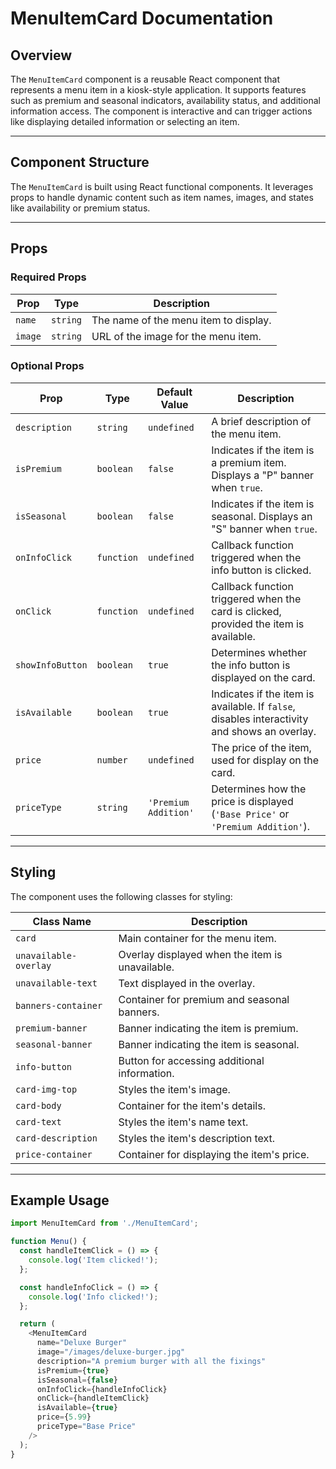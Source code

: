 # MenuItemCard Documentation

## Overview

The `MenuItemCard` component is a reusable React component that represents a menu item in a kiosk-style application. It supports features such as premium and seasonal indicators, availability status, and additional information access. The component is interactive and can trigger actions like displaying detailed information or selecting an item.

---

## Component Structure

The `MenuItemCard` is built using React functional components. It leverages props to handle dynamic content such as item names, images, and states like availability or premium status.

---

## Props

### Required Props

| Prop         | Type     | Description                                      |
|--------------|----------|--------------------------------------------------|
| `name`       | `string` | The name of the menu item to display.            |
| `image`      | `string` | URL of the image for the menu item.              |

### Optional Props

| Prop           | Type      | Default Value       | Description                                                                                 |
|----------------|-----------|---------------------|---------------------------------------------------------------------------------------------|
| `description`  | `string`  | `undefined`         | A brief description of the menu item.                                                      |
| `isPremium`    | `boolean` | `false`             | Indicates if the item is a premium item. Displays a "P" banner when `true`.                 |
| `isSeasonal`   | `boolean` | `false`             | Indicates if the item is seasonal. Displays an "S" banner when `true`.                     |
| `onInfoClick`  | `function`| `undefined`         | Callback function triggered when the info button is clicked.                               |
| `onClick`      | `function`| `undefined`         | Callback function triggered when the card is clicked, provided the item is available.       |
| `showInfoButton`| `boolean`| `true`              | Determines whether the info button is displayed on the card.                                |
| `isAvailable`  | `boolean` | `true`              | Indicates if the item is available. If `false`, disables interactivity and shows an overlay.|
| `price`        | `number`  | `undefined`         | The price of the item, used for display on the card.                                        |
| `priceType`    | `string`  | `'Premium Addition'`| Determines how the price is displayed (`'Base Price'` or `'Premium Addition'`).             |

---

## Styling

The component uses the following classes for styling:

| Class Name          | Description                                      |
|---------------------|--------------------------------------------------|
| `card`              | Main container for the menu item.                |
| `unavailable-overlay`| Overlay displayed when the item is unavailable. |
| `unavailable-text`  | Text displayed in the overlay.                   |
| `banners-container` | Container for premium and seasonal banners.      |
| `premium-banner`    | Banner indicating the item is premium.           |
| `seasonal-banner`   | Banner indicating the item is seasonal.          |
| `info-button`       | Button for accessing additional information.     |
| `card-img-top`      | Styles the item's image.                         |
| `card-body`         | Container for the item's details.                |
| `card-text`         | Styles the item's name text.                     |
| `card-description`  | Styles the item's description text.              |
| `price-container`   | Container for displaying the item's price.       |

---

## Example Usage

```javascript
import MenuItemCard from './MenuItemCard';

function Menu() {
  const handleItemClick = () => {
    console.log('Item clicked!');
  };

  const handleInfoClick = () => {
    console.log('Info clicked!');
  };

  return (
    <MenuItemCard
      name="Deluxe Burger"
      image="/images/deluxe-burger.jpg"
      description="A premium burger with all the fixings"
      isPremium={true}
      isSeasonal={false}
      onInfoClick={handleInfoClick}
      onClick={handleItemClick}
      isAvailable={true}
      price={5.99}
      priceType="Base Price"
    />
  );
}
